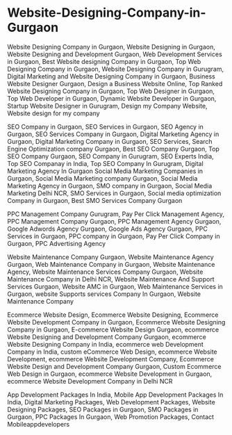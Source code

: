 # Website-Designing-Company-in-Gurgaon
Website Designing Company in Gurgaon, Website Designing in Gurgaon, Website Designing and Development Gurgaon, Web Development Services in Gurgaon, Best Website designing Company in Gurgaon, Top Web Designing Company in Gurgaon, Website Designing Company in Gurugram, Digital Marketing and Website Designing Company in Gurgaon, Business Website Designer Gurgaon, Design a Business Website Online, Top Ranked Website Designing Company in Gurgaon, Top Web Designer in Gurgaon, Top Web Developer in Gurgaon, Dynamic Website Developer in Gurgaon, Startup Website Designer in Gurugram, Design my Company Website, Website design for my company

SEO Company in Gurgaon, SEO Services in Gurgaon, SEO Agency in Gurgaon, SEO Services Company in Gurgaon, Digital Marketing Agency in Gurgaon, Digital Marketing Company in Gurgaon, SEO Services, Search Engine Optimization company Gurgaon, Best SEO Company Gurgaon, Top SEO Company Gurgaon, SEO Company in Gurugram, SEO Experts India, Top SEO Companay in India, Top SEO Company In Gurugram, Digital Marketing Agency In Gurgaon Social Media Marketing Companies in Gurgaon, Social Media Marketing company Gurgaon, Social Media Marketing Agency in Gurgaon, SMO company in Gurgaon, Social Media Marketing Delhi NCR, SMO Services in Gurgaon, Social media optimization Company in Gurgaon, Best SMO Services Company Gurgaon 

PPC Management Company Gurugram, Pay Per Click Management Agency, PPC Management Company Gurgaon, PPC Management Agency Gurgaon, Google Adwords Agency Gurgaon, Google Ads Agency Gurgaon, PPC Services in Gurgaon, PPC company in Gurgaon, Pay Per Click Company in Gurgaon, PPC Advertising Agency

Website Maintenance Company Gurgaon, Website Maintenance Agency Gurgaon, Web Maintenance Company in Gurgaon, Website Maintenance Agency, Website Maintenance Services Company Gurgaon, Website Maintenance Company in Delhi NCR, Website Maintenance And Support Services Gurgaon, Website AMC in Gurgaon, Web Maintenance Services in Gurgaon, website Supports services Company In Gurgaon, Website Maintenance Company

Ecommerce Website Design, Ecommerce Website Designing, Ecommerce Website Development Company in Gurgaon, Ecommerce Website Designing Company in Gurgaon, E-commerce Website Design Gurgaon, ecommerce Website Designing and Development Company Gurgaon, ecommerce Website Designing Company in India, ecommerce web Development Company in India, custom eCommerce Web Design, ecommerce Website Development, ecommerce Website Development Company, Ecommerce Website Design and Development Company Gurgaon, Custom Ecommerce Web Design in Gurgaon, ecommerce Website Development in Gurgaon, ecommerce Website Development Company in Delhi NCR

App Development Packages In India, Mobile App Development Packages In India, Digital Marketing Packages, Web Development Packages, Website Designing Packages, SEO Packages in Gurgaon, SMO Packages in Gurgaon, PPC Packages In Gurgaon, Web Promotion Packages, Contact Mobileappdevelopers
